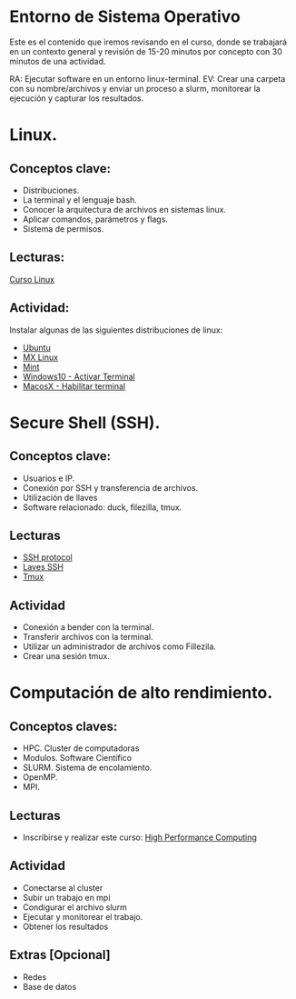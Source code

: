 # Entorno de Sistema Operativo
Este es el contenido que iremos revisando en el curso, donde se trabajará en un contexto general y revisión de 15-20 minutos por concepto con 30 minutos de una actividad. 

RA: Ejecutar software en un entorno linux-terminal.
EV: Crear una carpeta con su nombre/archivos y enviar un proceso a slurm, monitorear la ejecución y capturar los resultados.

# Linux. 

## Conceptos clave:
* Distribuciones.
* La terminal y el lenguaje bash. 
* Conocer la arquitectura de archivos en sistemas linux. 
* Aplicar comandos, parámetros y flags.
* Sistema de permisos.

## Lecturas:
[Curso Linux](http://www.ee.surrey.ac.uk/Teaching/Unix)

## Actividad:
Instalar algunas de las siguientes distribuciones de linux:
* [Ubuntu](https://ubuntu.com/)
* [MX Linux](https://mxlinux.org)
* [Mint](https://www.linuxmint.com)
* [Windows10 - Activar Terminal](https://medium.com/@rodritorrico/tutorial-como-activar-la-terminal-de-linux-en-windows-10-beta-52769b5cab7e)
* [MacosX - Habilitar terminal](https://www.freecodecamp.org/news/how-to-configure-your-macos-terminal-with-zsh-like-a-pro-c0ab3f3c1156/)

# Secure Shell (SSH).

## Conceptos clave:
* Usuarios e IP.
* Conexión por SSH y transferencia de archivos.
* Utilización de llaves
* Software relacionado: duck, filezilla, tmux.

## Lecturas
* [SSH protocol](https://en.wikibooks.org/wiki/OpenSSH/SSH_Protocols)
* [Laves SSH](https://www.digitalocean.com/community/tutorials/como-configurar-las-llaves-ssh-en-ubuntu-18-04-es)
* [Tmux](https://www.hostinger.es/tutoriales/usar-tmux-cheat-sheet/#Tmux-Cheat-Sheet-comandos-de-referencia-para-Tmux)

## Actividad
* Conexión a bender con la terminal.
* Transferir archivos con la terminal.
* Utilizar un administrador de archivos como Fillezila.
* Crear una sesión tmux.

# Computación de alto rendimiento.

## Conceptos claves:
* HPC. Cluster de computadoras
* Modulos. Software Científico
* SLURM. Sistema de encolamiento.
* OpenMP.
* MPI.

## Lecturas
* Inscribirse y realizar este curso: [High Performance Computing](https://school.scientificprogramming.io/course/scientific-computing-essentials/5)

## Actividad
* Conectarse al cluster
* Subir un trabajo en mpi
* Condigurar el archivo slurm
* Ejecutar y monitorear el trabajo.
* Obtener los resultados

## Extras [Opcional]
* Redes
* Base de datos
